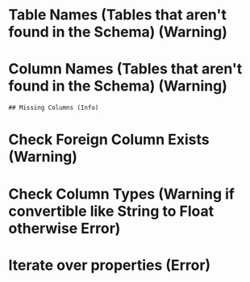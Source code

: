 # Table Names (Tables that aren't found in the Schema) (Warning) 
# Column Names (Tables that aren't found in the Schema) (Warning)
    ## Missing Columns (Info)
# Check Foreign Column Exists (Warning)
# Check Column Types (Warning if convertible like String to Float otherwise Error)
# Iterate over properties (Error)